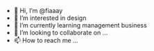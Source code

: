 - 👋 Hi, I’m @fiaaay
- 👀 I’m interested in design
- 🌱 I’m currently learning management business
- 💞️ I’m looking to collaborate on ...
- 📫 How to reach me ...

<!---
fiaaay/fiaaay is a ✨ special ✨ repository because its `README.md` (this file) appears on your GitHub profile.
You can click the Preview link to take a look at your changes.
--->
